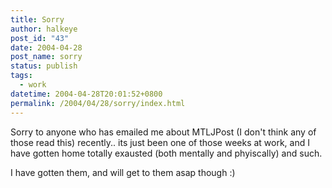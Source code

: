 ```yaml
---
title: Sorry
author: halkeye
post_id: "43"
date: 2004-04-28
post_name: sorry
status: publish
tags:
  - work
datetime: 2004-04-28T20:01:52+0800
permalink: /2004/04/28/sorry/index.html
---
```


Sorry to anyone who has emailed me about MTLJPost (I don't think any of those read this) recently.. its just been one of those weeks at work, and I have gotten home totally exausted (both mentally and phyiscally) and such.

I have gotten them, and will get to them asap though :)